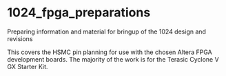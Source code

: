 # 1024_fpga_preparations

Preparing information and material for bringup of the 1024 design and revisions

This covers the HSMC pin planning for use with the chosen Altera FPGA development boards. The majority of the work is for the Terasic Cyclone V GX Starter Kit.
